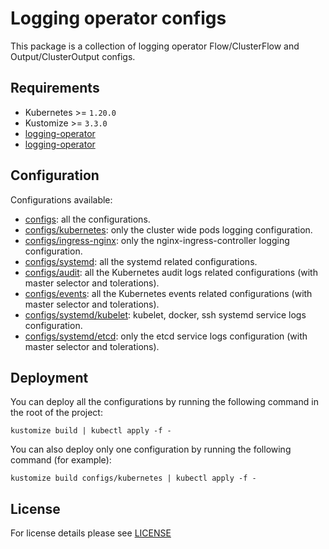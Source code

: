# Logging operator configs

This package is a collection of logging operator Flow/ClusterFlow and Output/ClusterOutput configs.

## Requirements

- Kubernetes >= `1.20.0`
- Kustomize >= `3.3.0`
- [logging-operator](../logging-operated)
- [logging-operator](../logging-operator)

## Configuration

Configurations available:

- [configs](configs): all the configurations.
- [configs/kubernetes](configs/kubernetes): only the cluster wide pods logging configuration.
- [configs/ingress-nginx](configs/ingress-nginx): only the nginx-ingress-controller logging configuration.
- [configs/systemd](configs/systemd): all the systemd related configurations.
- [configs/audit](configs/audit): all the Kubernetes audit logs related configurations (with master selector and tolerations).
- [configs/events](configs/events): all the Kubernetes events related configurations (with master selector and tolerations).
- [configs/systemd/kubelet](configs/systemd/common): kubelet, docker, ssh systemd service logs configuration.
- [configs/systemd/etcd](configs/systemd/etcd): only the etcd service logs configuration (with master selector and tolerations).

## Deployment

You can deploy all the configurations by running the following command in the root of the project:

```shell
kustomize build | kubectl apply -f -
```

You can also deploy only one configuration by running the following command (for example):

```shell
kustomize build configs/kubernetes | kubectl apply -f -
```

## License

For license details please see [LICENSE](../../LICENSE)
